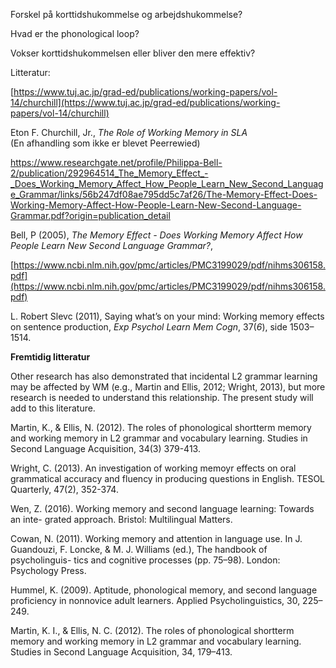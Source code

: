 Forskel på korttidshukommelse og arbejdshukommelse?

Hvad er the phonological loop?

Vokser korttidshukommelsen eller bliver den mere effektiv?



Litteratur:

[https://www.tuj.ac.jp/grad-ed/publications/working-papers/vol-14/churchill](https://www.tuj.ac.jp/grad-ed/publications/working-papers/vol-14/churchill)

Eton F. Churchill, Jr., *The Role of Working Memory in SLA*   
(En afhandling som ikke er blevet Peerrewied)



https://www.researchgate.net/profile/Philippa-Bell-2/publication/292964514_The_Memory_Effect_-_Does_Working_Memory_Affect_How_People_Learn_New_Second_Language_Grammar/links/56b247df08ae795dd5c7af26/The-Memory-Effect-Does-Working-Memory-Affect-How-People-Learn-New-Second-Language-Grammar.pdf?origin=publication_detail

Bell, P (2005), *The Memory Effect - Does Working Memory Affect How People Learn New
Second Language Grammar?*, 



[https://www.ncbi.nlm.nih.gov/pmc/articles/PMC3199029/pdf/nihms306158.pdf](https://www.ncbi.nlm.nih.gov/pmc/articles/PMC3199029/pdf/nihms306158.pdf)


L. Robert Slevc (2011), Saying what’s on your mind: Working memory effects on sentence production, *Exp Psychol Learn Mem Cogn*, 37(*6*), side 1503–1514. 


**Fremtidig litteratur** 

Other research has also demonstrated that incidental L2 grammar learning may be affected by WM (e.g., Martin and Ellis, 2012; Wright, 2013), but more research is needed to understand this relationship. The present study will add to this literature.

Martin, K., & Ellis, N. (2012). The roles of phonological shortterm memory and working memory in L2 grammar and vocabulary learning. Studies in Second Language Acquisition, 34(3) 379-413.

Wright, C. (2013). An investigation of working memoyr effects on oral grammatical accuracy and fluency in producing questions in English. TESOL Quarterly, 47(2), 352-374.


Wen, Z. (2016). Working memory and second language learning: Towards an inte- grated approach. Bristol: Multilingual Matters.

 Cowan, N. (2011). Working memory and attention in language use. In J.
Guandouzi, F. Loncke, & M. J. Williams (ed.), The handbook of psycholinguis-
tics and cognitive processes (pp. 75–98). London: Psychology Press.

Hummel, K. (2009). Aptitude, phonological memory, and second language proficiency in nonnovice adult learners. Applied Psycholinguistics, 30, 225–249.

Martin, K. I., & Ellis, N. C. (2012). The roles of phonological short­term
memory and working memory in L2 grammar and vocabulary learning. Studies in Second Language Acquisition, 34, 179–413.




